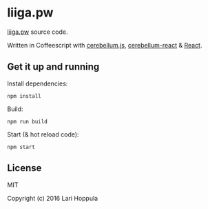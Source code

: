 # liiga.pw

[liiga.pw](http://liiga.pw) source code.

Written in Coffeescript with [cerebellum.js](https://github.com/SC5/cerebellum), [cerebellum-react](https://github.com/hoppula/cerebellum-react) & [React](https://github.com/facebook/react).

## Get it up and running

Install dependencies:

    npm install

Build:

    npm run build

Start (& hot reload code):

    npm start

## License

MIT

Copyright (c) 2016 Lari Hoppula
